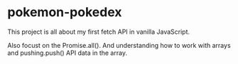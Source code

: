 # pokemon-pokedex
This project is all about my first fetch API in vanilla JavaScript.

Also focust on the Promise.all(). And understanding how to work with arrays and pushing.push() API data in the array.
